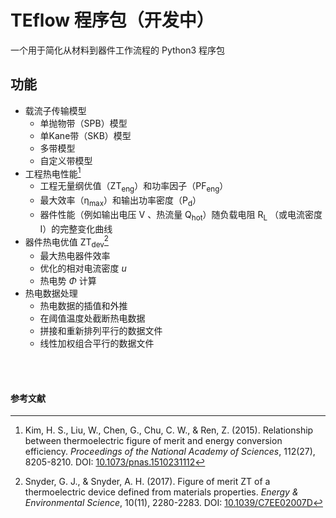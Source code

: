 # TEflow 程序包（开发中）
一个用于简化从材料到器件工作流程的 Python3 程序包

## 功能
- 载流子传输模型
  - 单抛物带（SPB）模型
  - 单Kane带（SKB）模型
  - 多带模型
  - 自定义带模型
- 工程热电性能[^1]
  - 工程无量纲优值（ZT<sub>eng</sub>）和功率因子（PF<sub>eng</sub>）
  - 最大效率（η<sub>max</sub>）和输出功率密度（P<sub>d</sub>）
  - 器件性能（例如输出电压 V 、热流量 Q<sub>hot</sub>）随负载电阻
    R<sub>L</sub> （或电流密度 I）的完整变化曲线
- 器件热电优值 ZT<sub>dev</sub>[^2]
  - 最大热电器件效率
  - 优化的相对电流密度 $u$
  - 热电势 $\Phi$ 计算
- 热电数据处理
  - 热电数据的插值和外推
  - 在阈值温度处截断热电数据
  - 拼接和重新排列平行的数据文件
  - 线性加权组合平行的数据文件

<br/><br/>
#### 参考文献

[^1]: Kim, H. S., Liu, W., Chen, G., Chu, C. W., & Ren, Z. (2015). Relationship between thermoelectric figure of merit and energy conversion efficiency. 
_Proceedings of the National Academy of Sciences_, 112(27), 8205-8210. DOI: [10.1073/pnas.1510231112](https://doi.org/10.1073/pnas.1510231112)

[^2]: Snyder, G. J., & Snyder, A. H. (2017). Figure of merit ZT of a thermoelectric device defined from materials properties. 
_Energy & Environmental Science_, 10(11), 2280-2283. DOI: [10.1039/C7EE02007D](https://doi.org/10.1039/C7EE02007D)
